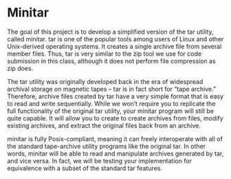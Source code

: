 # Minitar

The goal of this project is to develop a simplified version of the tar utility, called minitar. tar is one of the popular tools among users of Linux and other Unix-derived operating systems. It creates a single archive file from several member files. Thus, tar is very similar to the zip tool we use for code submission in this class, although it does not perform file compression as zip does.

The tar utility was originally developed back in the era of widespread archival storage on magnetic tapes – tar is in fact short for “tape archive.” Therefore, archive files created by tar have a very simple format that is easy to read and write sequentially. While we won’t require you to replicate the full functionality of the original tar utility, your minitar program will still be quite capable. It will allow you to create to create archives from files, modify existing archives, and extract the original files back from an archive.

minitar is fully Posix-compliant, meaning it can freely interoperate with all of the standard tape-archive utility programs like the original tar. In other words, minitar will be able to read and manipulate archives generated by tar, and vice versa. In fact, we will be testing your implementation for equivalence with a subset of the standard tar features.
